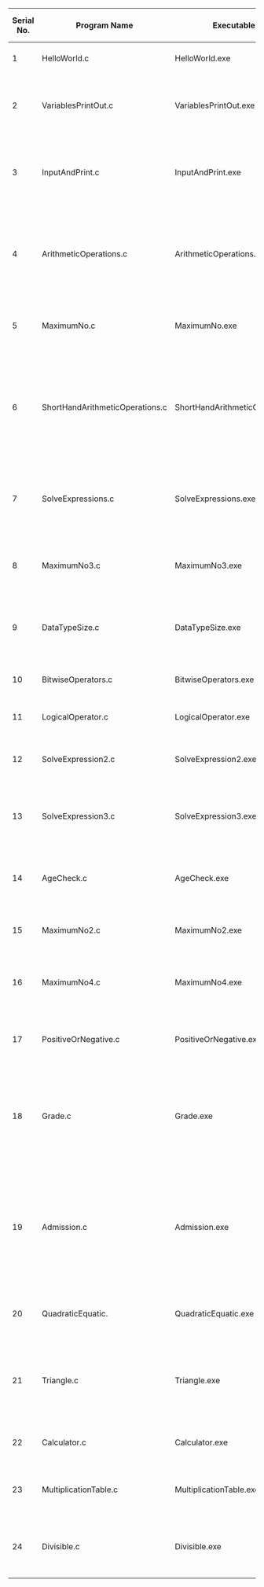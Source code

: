 | Serial No. | Program Name | Executable File | Description of the program |
|------------|------------|---------------|--------------------------|
|1         | HelloWorld.c | HelloWorld.exe | WAP to print "Hello World!" |
|2         | VariablesPrintOut.c | VariablesPrintOut.exe | WAP to print values of two different variables on the output screen |
|3         | InputAndPrint.c | InputAndPrint.exe | WAP to take input from the keyboard & print the same value on the output screen |
|4         | ArithmeticOperations.c | ArithmeticOperations.exe | WAP to perform arithmetic operations (addition, subtraction, multiplication, division, modulo) |
|5         | MaximumNo.c | MaximumNo.exe | WAP to find maximum number using conditional operator |
|6         | ShortHandArithmeticOperations.c | ShortHandArithmeticOperations.exe | WAP to perform arithmetic operations (addition, subtraction, multiplication, division) by using shorthand operators |
|7         | SolveExpressions.c | SolveExpressions.exe | WAP to solve following expressions. r1= (a++) + (a++) & r2= (--a) + (a--).
|8         | MaximumNo3.c | MaximumNo3.exe | WAP to find maximum out of three number using conditional operator |
|9         | DataTypeSize.c | DataTypeSize.exe | WAP to check size of following data types: char,int,float, double |
|10        | BitwiseOperators.c | BitwiseOperators.exe | WAP to perform bitwise operators |
|11        | LogicalOperator.c | LogicalOperator.exe | WAP for logical operators |
|12        | SolveExpression2.c | SolveExpression2.exe | WAP to solve given expression "ans=a + b - (c*d) / f + g" |
|13        | SolveExpression3.c | SolveExpression3.exe | WAP to solve given expression "ans = a / (a+b) - [ d * e / (f*g)]" |
|14        | AgeCheck.c         | AgeCheck.exe         | WAP to check your age > 18 or not (using if else statement) |
|15        | MaximumNo2.c | MaximumNo2.exe | WAP to find out maximum out of two numbers |
|16        | MaximumNo4.c | MaximumNo4.exe | WAP to find out maximum out of three numbers using nested if..else |
|17        | PositiveOrNegative.c | PositiveOrNegative.exe | WAP to find out a given number is positive, negative or 0 |
|18        | Grade.c | Grade.exe | Use else if ladder statements to find out the result grade from the percentage (Mentioned in file of the program) |
|19        | Admission.c | Admission.exe | to find the eligibility of admission for a professional course based on the following criteria (Mentioned in file of the program) |
|20        | QuadraticEquatic. | QuadraticEquatic.exe | WAP to calculate the root of a Quadratic Equation |
|21        | Triangle.c | Triangle.exe | WAP to check whether a triangle can be formed by the given value for the angles |
|22        | Calculator.c | Calculator.exe | Write a menu driven program for calculator |
|23        | MultiplicationTable.c | MultiplicationTable.exe | WAP to print the multiplication table for a given number |
|24        | Divisible.c | Divisible.exe | WAP to find an addition of numbers which are >30, <100 & divisible by 7 |